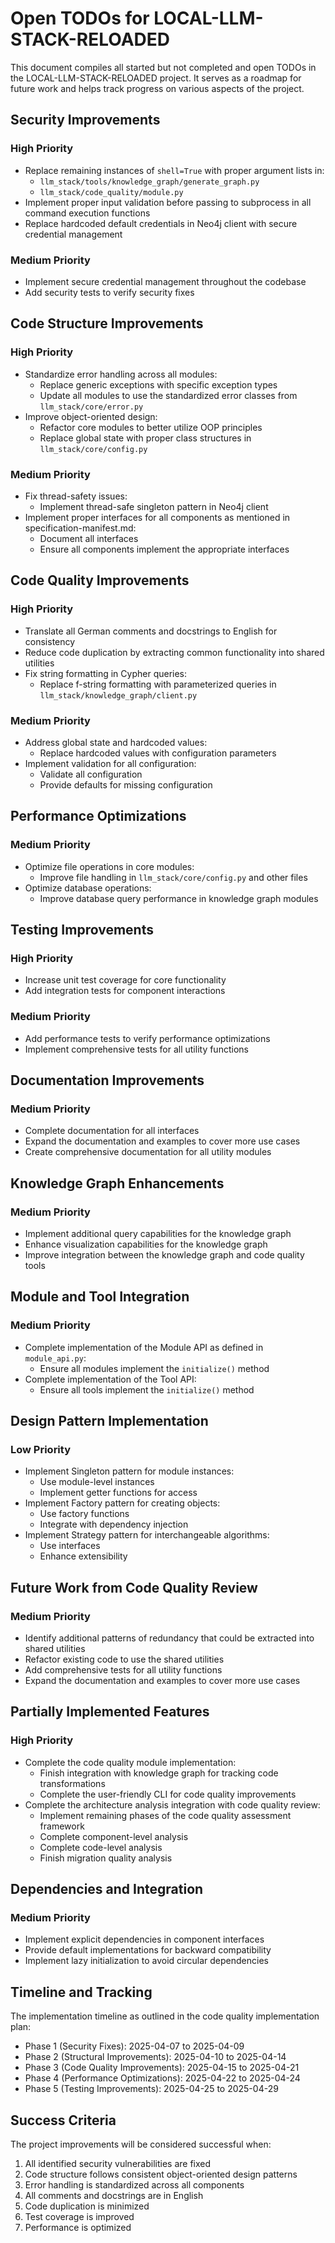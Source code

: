 # Open TODOs for LOCAL-LLM-STACK-RELOADED

This document compiles all started but not completed and open TODOs in the LOCAL-LLM-STACK-RELOADED project. It serves as a roadmap for future work and helps track progress on various aspects of the project.

## Security Improvements

### High Priority
- Replace remaining instances of `shell=True` with proper argument lists in:
  - `llm_stack/tools/knowledge_graph/generate_graph.py`
  - `llm_stack/code_quality/module.py`
- Implement proper input validation before passing to subprocess in all command execution functions
- Replace hardcoded default credentials in Neo4j client with secure credential management

### Medium Priority
- Implement secure credential management throughout the codebase
- Add security tests to verify security fixes

## Code Structure Improvements

### High Priority
- Standardize error handling across all modules:
  - Replace generic exceptions with specific exception types
  - Update all modules to use the standardized error classes from `llm_stack/core/error.py`
- Improve object-oriented design:
  - Refactor core modules to better utilize OOP principles
  - Replace global state with proper class structures in `llm_stack/core/config.py`

### Medium Priority
- Fix thread-safety issues:
  - Implement thread-safe singleton pattern in Neo4j client
- Implement proper interfaces for all components as mentioned in specification-manifest.md:
  - Document all interfaces
  - Ensure all components implement the appropriate interfaces

## Code Quality Improvements

### High Priority
- Translate all German comments and docstrings to English for consistency
- Reduce code duplication by extracting common functionality into shared utilities
- Fix string formatting in Cypher queries:
  - Replace f-string formatting with parameterized queries in `llm_stack/knowledge_graph/client.py`

### Medium Priority
- Address global state and hardcoded values:
  - Replace hardcoded values with configuration parameters
- Implement validation for all configuration:
  - Validate all configuration
  - Provide defaults for missing configuration

## Performance Optimizations

### Medium Priority
- Optimize file operations in core modules:
  - Improve file handling in `llm_stack/core/config.py` and other files
- Optimize database operations:
  - Improve database query performance in knowledge graph modules

## Testing Improvements

### High Priority
- Increase unit test coverage for core functionality
- Add integration tests for component interactions

### Medium Priority
- Add performance tests to verify performance optimizations
- Implement comprehensive tests for all utility functions

## Documentation Improvements

### Medium Priority
- Complete documentation for all interfaces
- Expand the documentation and examples to cover more use cases
- Create comprehensive documentation for all utility modules

## Knowledge Graph Enhancements

### Medium Priority
- Implement additional query capabilities for the knowledge graph
- Enhance visualization capabilities for the knowledge graph
- Improve integration between the knowledge graph and code quality tools

## Module and Tool Integration

### Medium Priority
- Complete implementation of the Module API as defined in `module_api.py`:
  - Ensure all modules implement the `initialize()` method
- Complete implementation of the Tool API:
  - Ensure all tools implement the `initialize()` method

## Design Pattern Implementation

### Low Priority
- Implement Singleton pattern for module instances:
  - Use module-level instances
  - Implement getter functions for access
- Implement Factory pattern for creating objects:
  - Use factory functions
  - Integrate with dependency injection
- Implement Strategy pattern for interchangeable algorithms:
  - Use interfaces
  - Enhance extensibility

## Future Work from Code Quality Review

### Medium Priority
- Identify additional patterns of redundancy that could be extracted into shared utilities
- Refactor existing code to use the shared utilities
- Add comprehensive tests for all utility functions
- Expand the documentation and examples to cover more use cases

## Partially Implemented Features

### High Priority
- Complete the code quality module implementation:
  - Finish integration with knowledge graph for tracking code transformations
  - Complete the user-friendly CLI for code quality improvements
- Complete the architecture analysis integration with code quality review:
  - Implement remaining phases of the code quality assessment framework
  - Complete component-level analysis
  - Complete code-level analysis
  - Finish migration quality analysis

## Dependencies and Integration

### Medium Priority
- Implement explicit dependencies in component interfaces
- Provide default implementations for backward compatibility
- Implement lazy initialization to avoid circular dependencies

## Timeline and Tracking

The implementation timeline as outlined in the code quality implementation plan:

- Phase 1 (Security Fixes): 2025-04-07 to 2025-04-09
- Phase 2 (Structural Improvements): 2025-04-10 to 2025-04-14
- Phase 3 (Code Quality Improvements): 2025-04-15 to 2025-04-21
- Phase 4 (Performance Optimizations): 2025-04-22 to 2025-04-24
- Phase 5 (Testing Improvements): 2025-04-25 to 2025-04-29

## Success Criteria

The project improvements will be considered successful when:

1. All identified security vulnerabilities are fixed
2. Code structure follows consistent object-oriented design patterns
3. Error handling is standardized across all components
4. All comments and docstrings are in English
5. Code duplication is minimized
6. Test coverage is improved
7. Performance is optimized